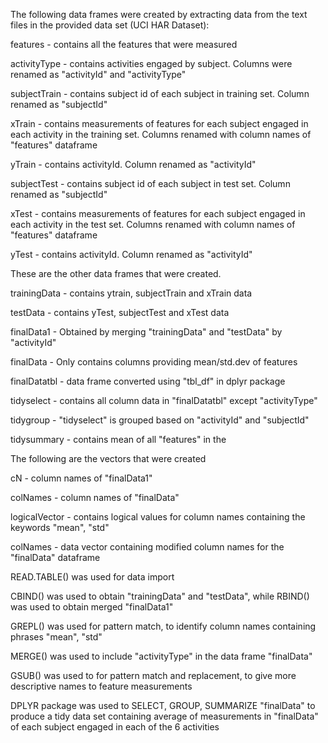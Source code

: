 The following data frames were created by extracting data from the text files in the provided data set (UCI HAR Dataset):

features - contains all the features that were measured

activityType - contains activities engaged by subject. Columns were renamed as "activityId" and "activityType"

subjectTrain - contains subject id of each subject in training set. Column renamed as "subjectId"

xTrain - contains measurements of features for each subject engaged in each activity in the training set. Columns renamed with column names of "features" dataframe

yTrain - contains activityId. Column renamed as "activityId"

subjectTest - contains subject id of each subject in test set. Column renamed as "subjectId"

xTest - contains measurements of features for each subject engaged in each activity in the test set. Columns renamed with column names of "features" dataframe

yTest - contains activityId. Column renamed as "activityId"

These are the other data frames that were created. 

trainingData - contains ytrain, subjectTrain and xTrain data

testData - contains yTest, subjectTest and xTest data

finalData1 - Obtained by merging "trainingData" and "testData" by "activityId"

finalData - Only contains columns providing mean/std.dev of features

finalDatatbl - data frame converted using "tbl_df" in dplyr package

tidyselect - contains all column data in "finalDatatbl" except "activityType"

tidygroup - "tidyselect" is grouped based on "activityId" and "subjectId"

tidysummary - contains mean of all "features" in the 

The following are the vectors that were created

cN - column names of "finalData1"

colNames - column names of "finalData"

logicalVector - contains logical values for column names containing the keywords "mean", "std"

colNames - data vector containing modified column names for the "finalData" dataframe

READ.TABLE() was used for data import

CBIND() was used to obtain "trainingData" and "testData", while RBIND() was used to obtain merged "finalData1"

GREPL() was used for pattern match, to identify column names containing phrases "mean", "std"

MERGE() was used to include "activityType" in the data frame "finalData"

GSUB() was used to for pattern match and replacement, to give more descriptive names to feature measurements

DPLYR package was used to SELECT, GROUP, SUMMARIZE "finalData" to produce a tidy data set containing average of measurements in "finalData" of each subject engaged in each of the 6 activities
 
